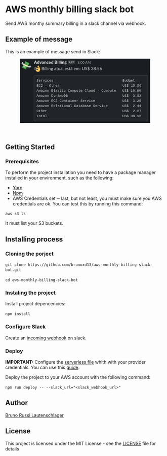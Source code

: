 # AWS monthly billing slack bot

Send AWS monthy summary billing in a slack channel via webhook.


## Example of message
This is an example of message send in Slack:

<p align="center">
  <img src="https://raw.githubusercontent.com/brunoxd13/aws-monthly-billing-slack-bot/master/assets/example.png" alt="logo" />
</p>
<br>

## Getting Started

### Prerequisites

To perform the project installation you need to have a package manager installed in your environment, such as the following:
* [Yarn](https://yarnpkg.com/pt-BR/)
* [Npm](https://www.npmjs.com)
* AWS Credentials set ─ last, but not least, you must make sure you AWS credentials are ok. You can test this by running this command:
```
aws s3 ls
```
It must list your S3 buckets.

## Installing process
### Cloning the porject
```
git clone https://github.com/brunoxd13/aws-monthly-billing-slack-bot.git

cd aws-monthly-billing-slack-bot
```

###  Instaling the project
Install project depencencies:

`npm install`

### Configure Slack

Create an [incoming webhook](https://www.slack.com/apps/new/A0F7XDUAZ) on slack.

### Deploy
**IMPORTANT:** Configure the [serverless file](./serverless.yml) whith with your provider credentials. You can use this [guide](https://www.serverless.com/framework/docs/providers/aws/guide/credentials#create-an-iam-user-and-access-key). 

Deploy the project to your AWS account with the following command:

`npm run deploy -- --slack_url="<slack_webhook_url>"`

## Author
[Bruno Russi Lautenschlager](https://github.com/brunoxd13)

## License

This project is licensed under the MIT License - see the [LICENSE](LICENSE) file for details